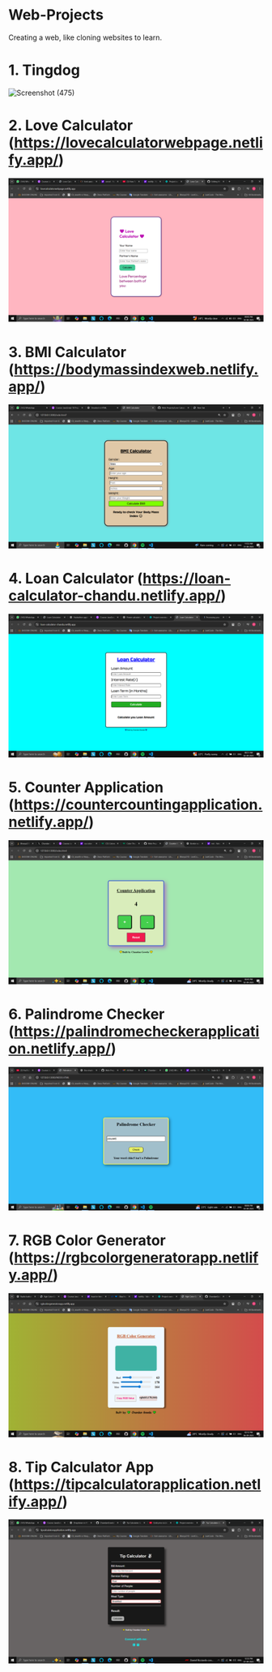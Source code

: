 # Web-Projects
Creating a web, like cloning websites to learn.


# 1. Tingdog
   ![Screenshot (475)](https://github.com/user-attachments/assets/baeee589-2eb6-41b1-96b0-11b82b14b133)
# 2. Love Calculator (https://lovecalculatorwebpage.netlify.app/)
   ![Project Screenshot](https://github.com/ChandanGowdaKS/Web-Projects/blob/main/Images/Screenshot%20(718).png)
# 3. BMI Calculator (https://bodymassindexweb.netlify.app/)
   ![Project Screenshot](https://github.com/ChandanGowdaKS/Web-Projects/blob/main/Images/Screenshot%20(722).png)
# 4. Loan Calculator (https://loan-calculator-chandu.netlify.app/)
   ![Project Screenshot](https://github.com/ChandanGowdaKS/Web-Projects/blob/main/Images/Screenshot%20(726).png)
# 5. Counter Application (https://countercountingapplication.netlify.app/)
   ![Project Screenshot](https://github.com/ChandanGowdaKS/Web-Projects/blob/main/Images/Screenshot%20(727).png)
# 6. Palindrome Checker (https://palindromecheckerapplication.netlify.app/)
   ![Project Screenshot](https://github.com/ChandanGowdaKS/Web-Projects/blob/main/Images/Screenshot%20(729).png)
# 7. RGB Color Generator (https://rgbcolorgeneratorapp.netlify.app/)
   ![Project Screenshot](https://github.com/ChandanGowdaKS/Web-Projects/blob/main/Images/Screenshot%20(737).png)
# 8. Tip Calculator App (https://tipcalculatorapplication.netlify.app/)
   ![Project Screenshot](https://github.com/ChandanGowdaKS/Web-Projects/blob/main/Images/Screenshot%20(741).png)
